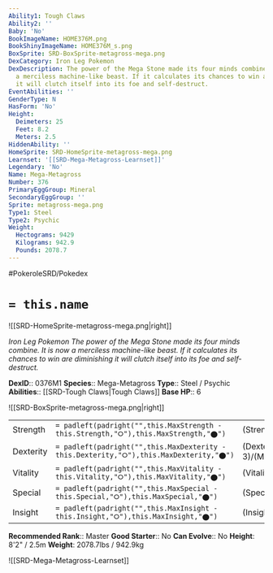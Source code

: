 ```yaml
---
Ability1: Tough Claws
Ability2: ''
Baby: 'No'
BookImageName: HOME376M.png
BookShinyImageName: HOME376M_s.png
BoxSprite: SRD-BoxSprite-metagross-mega.png
DexCategory: Iron Leg Pokemon
DexDescription: The power of the Mega Stone made its four minds combine. It is now
  a merciless machine-like beast. If it calculates its chances to win are diminishing
  it will clutch itself into its foe and self-destruct.
EventAbilities: ''
GenderType: N
HasForm: 'No'
Height:
  Deimeters: 25
  Feet: 8.2
  Meters: 2.5
HiddenAbility: ''
HomeSprite: SRD-HomeSprite-metagross-mega.png
Learnset: '[[SRD-Mega-Metagross-Learnset]]'
Legendary: 'No'
Name: Mega-Metagross
Number: 376
PrimaryEggGroup: Mineral
SecondaryEggGroup: ''
Sprite: metagross-mega.png
Type1: Steel
Type2: Psychic
Weight:
  Hectograms: 9429
  Kilograms: 942.9
  Pounds: 2078.7
---
```


#PokeroleSRD/Pokedex

# `= this.name`

![[SRD-HomeSprite-metagross-mega.png|right]]

*Iron Leg Pokemon*
*The power of the Mega Stone made its four minds combine. It is now a merciless machine-like beast. If it calculates its chances to win are diminishing it will clutch itself into its foe and self-destruct.*

**DexID**:: 0376M1
**Species**:: Mega-Metagross
**Type**:: Steel / Psychic
**Abilities**:: [[SRD-Tough Claws|Tough Claws]]
**Base HP**:: 6

![[SRD-BoxSprite-metagross-mega.png|right]]

|           |                                                                                        |                                          |
| --------- | -------------------------------------------------------------------------------------- | ---------------------------------------- |
| Strength  | `= padleft(padright("",this.MaxStrength - this.Strength,"⭘"),this.MaxStrength,"⬤")`    | (Strength::4)/(MaxStrength::8)   |
| Dexterity | `= padleft(padright("",this.MaxDexterity - this.Dexterity,"⭘"),this.MaxDexterity,"⬤")` | (Dexterity:: 3)/(MaxDexterity::6) |
| Vitality  | `= padleft(padright("",this.MaxVitality - this.Vitality,"⭘"),this.MaxVitality,"⬤")`    | (Vitality::4)/(MaxVitality::8)   |
| Special   | `= padleft(padright("",this.MaxSpecial - this.Special,"⭘"),this.MaxSpecial,"⬤")`       | (Special::3)/(MaxSpecial::6)     |
| Insight   | `= padleft(padright("",this.MaxInsight - this.Insight,"⭘"),this.MaxInsight,"⬤")`       | (Insight::3)/(MaxInsight::6)     |

**Recommended Rank**:: Master
**Good Starter**:: No
**Can Evolve**:: No
**Height**: 8'2" / 2.5m
**Weight**: 2078.7lbs / 942.9kg

![[SRD-Mega-Metagross-Learnset]]